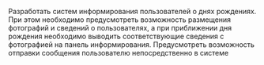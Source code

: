 Разработать систем информирования пользователей о днях рождениях. При этом необходимо предусмотреть возможность размещения фотографий и сведений о пользователях, а при приближении дня рождения необходимо выводить соответствующие сведения с фотографией на панель информирования. Предусмотреть возможность отправки сообщения пользователю непосредственно в системе